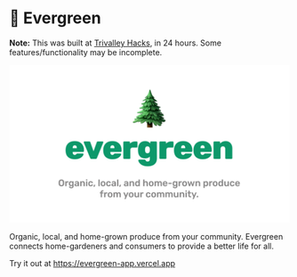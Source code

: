 # 🌲 Evergreen
**Note:** This was built at [Trivalley Hacks](https://www.trivalleyhacks.org/), in 24 hours. Some features/functionality may be incomplete.

<p align="center">
  <img src="evergreen.png" alt="get produce from your local communities" />
</p>

Organic, local, and home-grown produce from your community. Evergreen connects home-gardeners and consumers to provide a better life for all.

Try it out at https://evergreen-app.vercel.app
